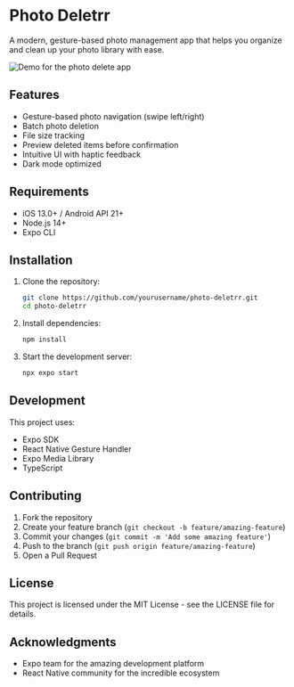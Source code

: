 # Photo Deletrr

A modern, gesture-based photo management app that helps you organize and clean up your photo library with ease.

![Demo for the photo delete app](./assets/gifs/test_gif.gif)

## Features

- Gesture-based photo navigation (swipe left/right)
- Batch photo deletion
- File size tracking
- Preview deleted items before confirmation
- Intuitive UI with haptic feedback
- Dark mode optimized

## Requirements

- iOS 13.0+ / Android API 21+
- Node.js 14+
- Expo CLI

## Installation

1. Clone the repository:

   ```bash
   git clone https://github.com/yourusername/photo-deletrr.git
   cd photo-deletrr
   ```

2. Install dependencies:

   ```bash
   npm install
   ```

3. Start the development server:
   ```bash
   npx expo start
   ```

## Development

This project uses:

- Expo SDK
- React Native Gesture Handler
- Expo Media Library
- TypeScript

## Contributing

1. Fork the repository
2. Create your feature branch (`git checkout -b feature/amazing-feature`)
3. Commit your changes (`git commit -m 'Add some amazing feature'`)
4. Push to the branch (`git push origin feature/amazing-feature`)
5. Open a Pull Request

## License

This project is licensed under the MIT License - see the LICENSE file for details.

## Acknowledgments

- Expo team for the amazing development platform
- React Native community for the incredible ecosystem
